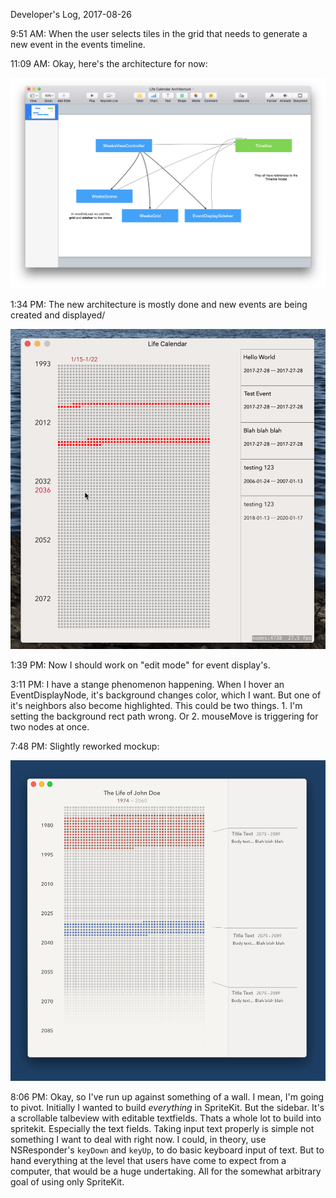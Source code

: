 Developer's Log, 2017-08-26

9:51 AM: When the user selects tiles in the grid that needs to generate a new event in the events timeline.

11:09 AM: Okay, here's the architecture for now:

![Fig 1](./embed%20images/2017-08-28%20Fig%201.png)

1:34 PM: The new architecture is mostly done and new events are being created and displayed/

![Fig 2](./embed%20images/2017-08-28%20Fig%202.gif)

1:39 PM: Now I should work on "edit mode" for event display's.

3:11 PM: I have a stange phenomenon happening. When I hover an EventDisplayNode, it's background changes color, which I want. But one of it's neighbors also become highlighted. This could be two things. 1. I'm setting the background rect path wrong. Or 2. mouseMove is triggering for two nodes at once.

7:48 PM: Slightly reworked mockup:

![Fig 3](./embed%20images/2017-08-28%20Fig%203.png)

8:06 PM: Okay, so I've run up against something of a wall. I mean, I'm going to pivot. Initially I wanted to build *everything* in SpriteKit. But the sidebar. It's a scrollable talbeview with editable textfields. Thats a whole lot to build into spritekit. Especially the text fields. Taking input text properly is simple not something I want to deal with right now. I could, in theory, use NSResponder's `keyDown` and `keyUp`, to do basic keyboard input of text. But to hand everything at the level that users have come to expect from a computer, that would be a huge undertaking. All for the somewhat arbitrary goal of using only SpriteKit.
